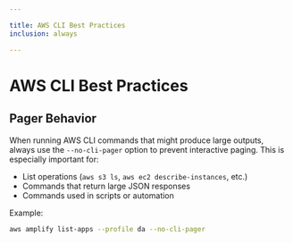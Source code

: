 ```yaml
---

title: AWS CLI Best Practices
inclusion: always

---
```


# AWS CLI Best Practices
## Pager Behavior

When running AWS CLI commands that might produce large outputs, always use the `--no-cli-pager` option to prevent interactive paging. This is especially important for:

- List operations (`aws s3 ls`, `aws ec2 describe-instances`, etc.)
- Commands that return large JSON responses
- Commands used in scripts or automation

Example:

```bash
aws amplify list-apps --profile da --no-cli-pager
